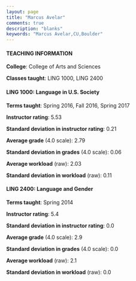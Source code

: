 ```yaml
---
layout: page
title: "Marcus Avelar" 
comments: true
description: "blanks"
keywords: "Marcus Avelar,CU,Boulder"
---
```

<head>
<script src="https://ajax.googleapis.com/ajax/libs/jquery/2.1.3/jquery.min.js"></script>
<script src="https://dl.dropboxusercontent.com/s/pc42nxpaw1ea4o9/highcharts.js?dl=0"></script>
<!-- <script src="../assets/js/highcharts.js"></script> -->
<style type="text/css">@font-face {
	font-family: "Bebas Neue";
	src: url(https://www.filehosting.org/file/details/544349/BebasNeue Regular.otf) format("opentype");
	}
	h1.Bebas { 
		font-family: "Bebas Neue", Verdana, Tahoma;
	}
</style>
</head>
	   
#### TEACHING INFORMATION

**College**: College of Arts and Sciences

**Classes taught**: LING 1000, LING 2400

#### LING 1000: Language in U.S. Society

**Terms taught**: Spring 2016, Fall 2016, Spring 2017

**Instructor rating**: 5.53

**Standard deviation in instructor rating**: 0.21

**Average grade** (4.0 scale): 2.79

**Standard deviation in grades** (4.0 scale): 0.06

**Average workload** (raw): 2.03

**Standard deviation in workload** (raw): 0.11

#### LING 2400: Language and Gender

**Terms taught**: Spring 2014

**Instructor rating**: 5.4

**Standard deviation in instructor rating**: 0.0

**Average grade** (4.0 scale): 2.9

**Standard deviation in grades** (4.0 scale): 0.0

**Average workload** (raw): 2.1

**Standard deviation in workload** (raw): 0.0

